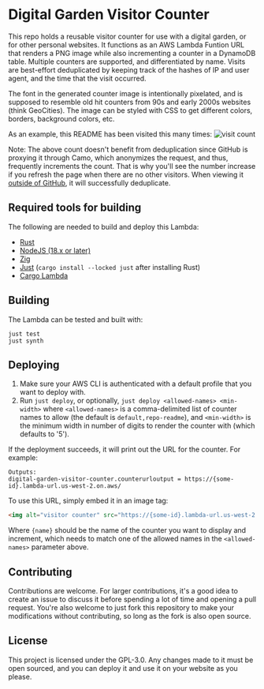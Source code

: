 # Digital Garden Visitor Counter

This repo holds a reusable visitor counter for use with a digital garden, or for other personal websites.
It functions as an AWS Lambda Funtion URL that renders a PNG image while also incrementing a counter
in a DynamoDB table. Multiple counters are supported, and differentiated by name. Visits are best-effort
deduplicated by keeping track of the hashes of IP and user agent, and the time that the visit occurred.

The font in the generated counter image is intentionally pixelated, and is supposed to resemble
old hit counters from 90s and early 2000s websites (think GeoCities). The image can be styled
with CSS to get different colors, borders, background colors, etc.

As an example, this README has been visited this many times:
![visit count](https://u3u6op73cfwfucgfi4lyfeusfa0gsndu.lambda-url.us-west-2.on.aws/?name=repo-readme)

Note: The above count doesn't benefit from deduplication since GitHub is proxying it through Camo, which
anonymizes the request, and thus, frequently increments the count. That is why you'll see the number increase
if you refresh the page when there are no other visitors. When viewing it
[outside of GitHub](https://u3u6op73cfwfucgfi4lyfeusfa0gsndu.lambda-url.us-west-2.on.aws/?name=repo-readme),
it will successfully deduplicate.

## Required tools for building

The following are needed to build and deploy this Lambda:
- [Rust](https://rustup.rs/)
- [NodeJS (18.x or later)](https://nodejs.org/)
- [Zig](https://ziglang.org/)
- [Just](https://crates.io/crates/just) (`cargo install --locked just` after installing Rust)
- [Cargo Lambda](https://www.cargo-lambda.info/guide/installation.html)

## Building

The Lambda can be tested and built with:
```
just test
just synth
```

## Deploying

1. Make sure your AWS CLI is authenticated with a default profile that you want to deploy with.
2. Run `just deploy`, or optionally, `just deploy <allowed-names> <min-width>` where `<allowed-names>` is
   a comma-delimited list of counter names to allow (the default is `default,repo-readme`), and `<min-width>` is
   the minimum width in number of digits to render the counter with (which defaults to '5').

If the deployment succeeds, it will print out the URL for the counter. For example:
```
Outputs:
digital-garden-visitor-counter.counterurloutput = https://{some-id}.lambda-url.us-west-2.on.aws/
```

To use this URL, simply embed it in an image tag:
```html
<img alt="visitor counter" src="https://{some-id}.lambda-url.us-west-2.on.aws/?name={name}">
```
Where `{name}` should be the name of the counter you want to display and increment, which needs
to match one of the allowed names in the `<allowed-names>` parameter above.

## Contributing

Contributions are welcome. For larger contributions, it's a good idea to create an issue to
discuss it before spending a lot of time and opening a pull request. You're also welcome to just
fork this repository to make your modifications without contributing, so long as the fork is
also open source.

## License

This project is licensed under the GPL-3.0. Any changes made to it must be open sourced,
and you can deploy it and use it on your website as you please.
